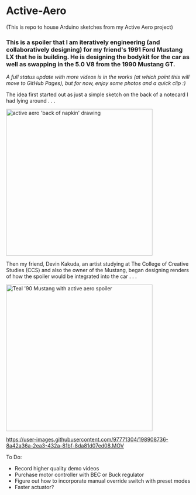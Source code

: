 # Active-Aero
(This is repo to house Arduino sketches from my Active Aero project)


### This is a spoiler that I am iteratively engineering (and collaboratively designing) for my friend's 1991 Ford Mustang LX that he is building. He is designing the bodykit for the car as well as swapping in the 5.0 V8 from the 1990 Mustang GT.
*A full status update with more videos is in the works (at which point this will move to GitHub Pages), but for now, enjoy some photos and a quick clip :)*


The idea first started out as just a simple sketch on the back of a notecard I had lying around . . .


<img src="https://drive.google.com/uc?export=view&id=1gQ1w7_WQkcvmAoiEFC5VpXWNA8CsBaBV" alt="active aero 'back of napkin' drawing" width="400"/>

Then my friend, Devin Kakuda, an artist studying at The College of Creative Studies (CCS) and also the owner of the Mustang, began designing renders of how the spoiler would be integrated into the car . . . 

<image src="https://drive.google.com/uc?export=view&id=1_bRO14_mZu-qjMvtMakJpT-s5jc9dnYc" alt="Teal '90 Mustang with active aero spoiler" width='400'/>

https://user-images.githubusercontent.com/97771304/198908736-8a42a36a-2ea3-432a-81bf-8da81d07ed08.MOV


To Do:
- Record higher quality demo videos
- Purchase motor controller with BEC or Buck regulator
- Figure out how to incorporate manual override switch with preset modes
- Faster actuator?
